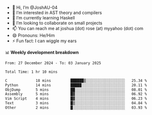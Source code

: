 - 👋 Hi, I’m @JoshAU-04
- 👀 I’m interested in AST theory and compilers
- 🌱 I’m currently learning Haskell
- 💞️ I’m looking to collaborate on small projects
- 📫 You can reach me at joshua (dot) rose (at) myyahoo (dot) com
- 😄 Pronouns: He/Him
- ⚡ Fun fact: I can wiggle my ears

<!---
JoshAU-04/JoshAU-04 is a ✨ special ✨ repository because its `README.md` (this file) appears on your GitHub profile.
You can click the Preview link to take a look at your changes.
--->

📊 **Weekly development breakdown**

<!--START_SECTION:waka-->

```txt
From: 27 December 2024 - To: 03 January 2025

Total Time: 1 hr 10 mins

C             18 mins         ██████▒░░░░░░░░░░░░░░░░░░   25.34 %
Python        14 mins         █████░░░░░░░░░░░░░░░░░░░░   20.11 %
ObjDump       5 mins          ██░░░░░░░░░░░░░░░░░░░░░░░   08.01 %
Assembly      5 mins          █▓░░░░░░░░░░░░░░░░░░░░░░░   06.92 %
Vim Script    4 mins          █▓░░░░░░░░░░░░░░░░░░░░░░░   06.23 %
Text          3 mins          █▒░░░░░░░░░░░░░░░░░░░░░░░   04.84 %
Other         2 mins          █░░░░░░░░░░░░░░░░░░░░░░░░   03.93 %
```

<!--END_SECTION:waka-->
